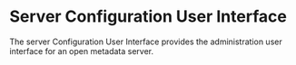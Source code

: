 <!-- SPDX-License-Identifier: Apache-2.0 -->

# Server Configuration User Interface

The server Configuration User Interface provides the administration user
interface for an open metadata server.